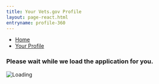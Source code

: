 ```yaml
---
title: Your Vets.gov Profile
layout: page-react.html
entryname: profile-360
---
```

<div id="main">
  <nav aria-label="Breadcrumb" aria-live="polite" class="va-nav-breadcrumbs" id="va-breadcrumbs">
    <ul class="row va-nav-breadcrumbs-list columns" id="va-breadcrumbs-list">
      <li><a href="/" onClick="onClick="recordEvent({ event: 'nav-breadcrumb', 'nav-breadcrumb-section': 'home' });">Home</a></li>
      <li><a aria-current="page" href="/profile/">Your Profile</a></li>
    </ul>
  </nav>

  <div class="section">
    <div id="react-root">
      <div class="loading-message">
        <h3>Please wait while we load the application for you.</h3>
        <img src="/img/preloader-primary-darkest.gif" alt="Loading">
      </div>
    </div>
  </div>
  <!-- Profile Beta End -->
</div>
